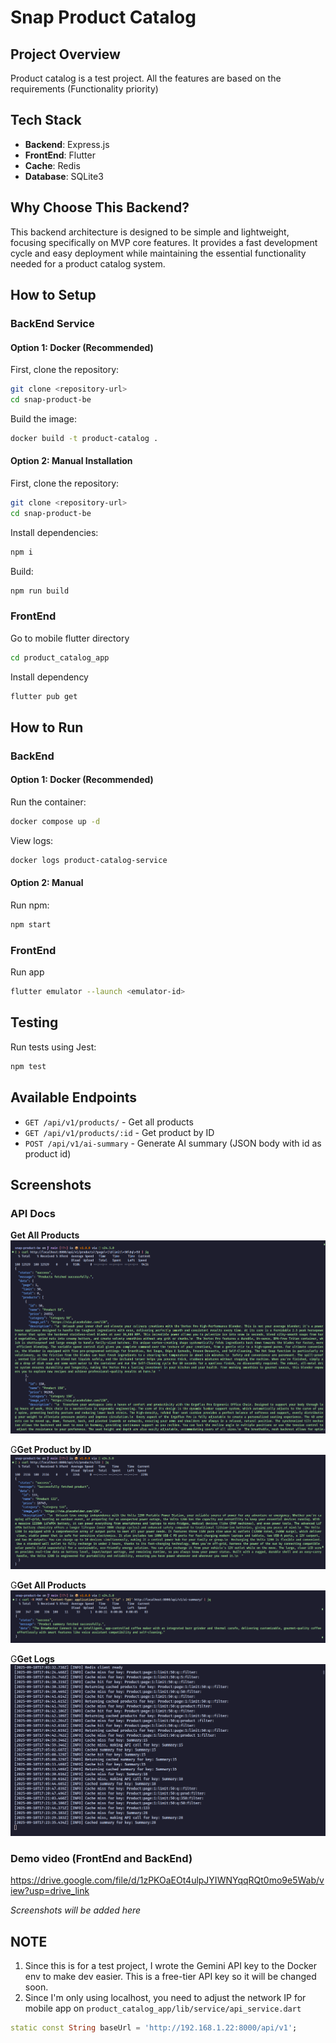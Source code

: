 # Snap Product Catalog

## Project Overview

Product catalog is a test project. All the features are based on the requirements (Functionality priority)

## Tech Stack

- **Backend**: Express.js
- **FrontEnd**: Flutter
- **Cache**: Redis
- **Database**: SQLite3

## Why Choose This Backend?

This backend architecture is designed to be simple and lightweight, focusing specifically on MVP core features. It provides a fast development cycle and easy deployment while maintaining the essential functionality needed for a product catalog system.

## How to Setup

### BackEnd Service

#### Option 1: Docker (Recommended)

First, clone the repository:

```bash
git clone <repository-url>
cd snap-product-be
```

Build the image:

```bash
docker build -t product-catalog .
```

#### Option 2: Manual Installation

First, clone the repository:

```bash
git clone <repository-url>
cd snap-product-be
```

Install dependencies:

```bash
npm i
```

Build:

```bash
npm run build
```
### FrontEnd 

Go to mobile flutter directory
```bash
cd product_catalog_app
```

Install dependency
```bash
flutter pub get
```

## How to Run

### BackEnd

#### Option 1: Docker (Recommended)

Run the container:

```bash
docker compose up -d
```

View logs:

```bash
docker logs product-catalog-service
```

#### Option 2: Manual

Run npm:

```bash
npm start
```

### FrontEnd

Run app
```bash
flutter emulator --launch <emulator-id>
```

## Testing

Run tests using Jest:

```bash
npm test
```

## Available Endpoints

- `GET /api/v1/products/` - Get all products
- `GET /api/v1/products/:id` - Get product by ID
- `POST /api/v1/ai-summary` - Generate AI summary (JSON body with id as product id)

## Screenshots

### API Docs

**Get All Products**
![get-all-products](./public/img/screenshots/get-all-products.png)

G**Get Product by ID**
![get-product-by-id](./public/img/screenshots/get-product-by-id.png)

G**Get All Products**
![get-ai-summary](./public/img/screenshots/get-ai-summary.png)

G**Get Logs**
![get-logs](./public/img/screenshots/get-logs.png)

### Demo video (FrontEnd and BackEnd)
https://drive.google.com/file/d/1zPKOaEOt4ulpJYIWNYqqRQt0mo9e5Wab/view?usp=drive_link

*Screenshots will be added here*

## NOTE
1. Since this is for a test project, I wrote the Gemini API key to the Docker env to make dev easier. This is a free-tier API key so it will be changed soon.
2. Since I'm only using localhost, you need to adjust the network IP for mobile app on `product_catalog_app/lib/service/api_service.dart`
```dart
static const String baseUrl = 'http://192.168.1.22:8000/api/v1';
```